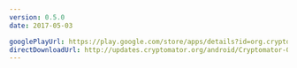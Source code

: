 ```yaml
---
version: 0.5.0
date: 2017-05-03

googlePlayUrl: https://play.google.com/store/apps/details?id=org.cryptomator.beta
directDownloadUrl: http://updates.cryptomator.org/android/Cryptomator-0.5.0.apk
---
```

